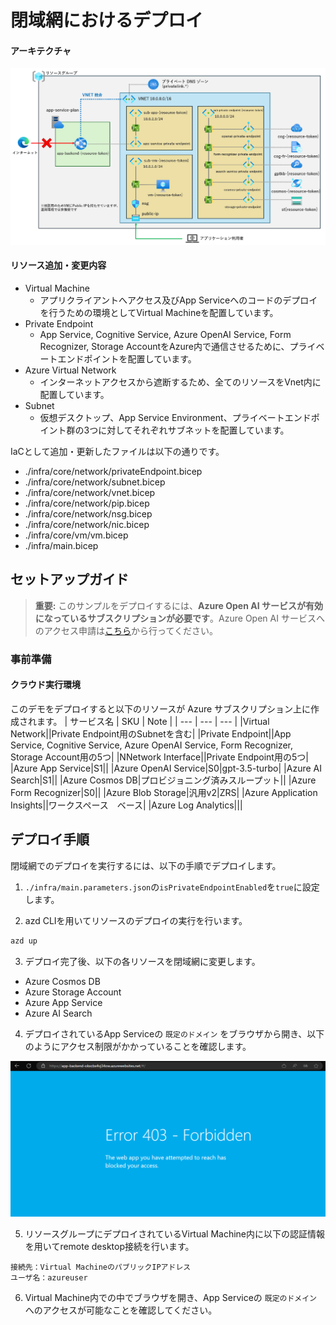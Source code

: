 # 閉域網におけるデプロイ

#### アーキテクチャ

![閉域網におけるアーキテクチャ](./assets/private_endpoint_arch.png)

#### リソース追加・変更内容

- Virtual Machine
  - アプリクライアントへアクセス及びApp Serviceへのコードのデプロイを行うための環境としてVirtual Machineを配置しています。
- Private Endpoint
  - App Service, Cognitive Service, Azure OpenAI Service, Form Recognizer, Storage AccountをAzure内で通信させるために、プライベートエンドポイントを配置しています。
- Azure Virtual Network
  - インターネットアクセスから遮断するため、全てのリソースをVnet内に配置しています。
- Subnet
  - 仮想デスクトップ、App Service Environment、プライベートエンドポイント群の3つに対してそれぞれサブネットを配置しています。

IaCとして追加・更新したファイルは以下の通りです。

- ./infra/core/network/privateEndpoint.bicep
- ./infra/core/network/subnet.bicep
- ./infra/core/network/vnet.bicep
- ./infra/core/network/pip.bicep
- ./infra/core/network/nsg.bicep
- ./infra/core/network/nic.bicep
- ./infra/core/vm/vm.bicep
- ./infra/main.bicep


## セットアップガイド

> **重要:** このサンプルをデプロイするには、**Azure Open AI サービスが有効になっているサブスクリプションが必要です**。Azure Open AI サービスへのアクセス申請は[こちら](https://aka.ms/oaiapply)から行ってください。

### 事前準備

#### クラウド実行環境
このデモをデプロイすると以下のリソースが Azure サブスクリプション上に作成されます。
| サービス名 | SKU | Note |
| --- | --- | --- |
|Virtual Network||Private Endpoint用のSubnetを含む|
|Private Endpoint||App Service, Cognitive Service, Azure OpenAI Service, Form Recognizer, Storage Account用の5つ|
|NNetwork Interface||Private Endpoint用の5つ|
|Azure App Service|S1||
|Azure OpenAI Service|S0|gpt-3.5-turbo|
|Azure AI Search|S1||
|Azure Cosmos DB|プロビジョニング済みスループット||
|Azure Form Recognizer|S0||
|Azure Blob Storage|汎用v2|ZRS|
|Azure Application Insights||ワークスペース　ベース|
|Azure Log Analytics|||

## デプロイ手順
閉域網でのデプロイを実行するには、以下の手順でデプロイします。

1. `./infra/main.parameters.json`の`isPrivateEndpointEnabled`を`true`に設定します。

2. azd CLIを用いてリソースのデプロイの実行を行います。

```bash
azd up
```

3. デプロイ完了後、以下の各リソースを閉域網に変更します。

- Azure Cosmos DB
- Azure Storage Account
- Azure App Service
- Azure AI Search


4. デプロイされているApp Serviceの `既定のドメイン` をブラウザから開き、以下のようにアクセス制限がかかっていることを確認します。

![403の画面](./assets/private_403.png)

5. リソースグループにデプロイされているVirtual Machine内に以下の認証情報を用いてremote desktop接続を行います。

```
接続先：Virtual MachineのパブリックIPアドレス
ユーザ名：azureuser
```

6. Virtual Machine内での中でブラウザを開き、App Serviceの `既定のドメイン` へのアクセスが可能なことを確認してください。

